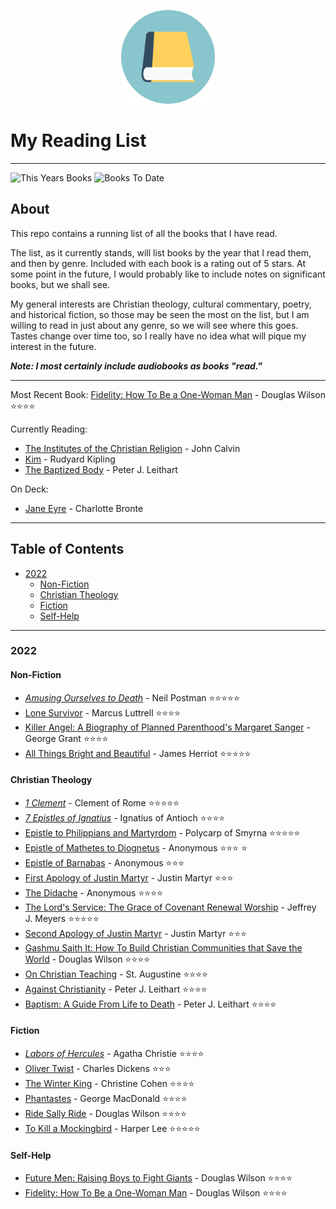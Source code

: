 <p align="center">
<img src="https://github.com/BallsyWalnuts/Reading-List/blob/6464db9c52925d6613aa8305de5c8f57ba380020/book-icon.png?raw=true" width="150" />
</p>

# My Reading List

---

![This Years Books](https://img.shields.io/badge/Books%20This%20Year-25-success)
![Books To Date](https://img.shields.io/badge/Total%20Books%20To%20Date-25-blue)

## About

This repo contains a running list of all the books that I have read.

The list, as it currently stands, will list books by the year that I read them, and then by genre. Included with each book is a rating out of 5 stars. At some point in the future, I would probably like to include notes on significant books, but we shall see.

My general interests are Christian theology, cultural commentary, poetry, and historical fiction, so those may be seen the most on the list, but I am willing to read in just about any genre, so we will see where this goes. Tastes change over time too, so I really have no idea what will pique my interest in the future.

***Note: I most certainly include audiobooks as books "read."***

---

Most Recent Book: [Fidelity: How To Be a One-Woman Man](https://canonpress.com/products/fidelity-how-to-be-a-one-woman-man/) - Douglas Wilson :star::star::star::star:   

Currently Reading:

- [The Institutes of the Christian Religion](https://ccel.org/ccel/calvin/institutes/institutes.) - John Calvin
- [Kim](https://www.amazon.com/Kim-Rudyard-Kipling/dp/149757532X) - Rudyard Kipling
- [The Baptized Body](https://canonpress.com/products/the-baptized-body/) - Peter J. Leithart


On Deck:

- [Jane Eyre](https://www.amazon.com/Jane-Eyre-Everymans-Library-Classics/dp/1857150104) - Charlotte Bronte

---

## Table of Contents

- [2022](#2022)
  - [Non-Fiction](#non-fiction)
  - [Christian Theology](#christian-theology)
  - [Fiction](#fiction)
  - [Self-Help](#self-help)

---

### 2022

#### Non-Fiction

- [*Amusing Ourselves to Death*](https://www.amazon.com/Amusing-Ourselves-Death-Discourse-Business/dp/014303653X/ref=sr_1_1?keywords=amusing+ourselves+to+death&qid=1641675565&sprefix=amusing%2Caps%2C144&sr=8-1) - Neil Postman :star::star::star::star::star:
- [Lone Survivor](https://www.amazon.com/Lone-Survivor-Eyewitness-Account-Operation/dp/0316067601/ref=tmm_pap_swatch_0?_encoding=UTF8&qid=1650498581&sr=8-1) - Marcus Luttrell :star::star::star::star:
- [Killer Angel: A Biography of Planned Parenthood's Margaret Sanger](https://canonpress.com/products/killer-angel/) - George Grant :star::star::star::star:
- [All Things Bright and Beautiful](https://www.amazon.com/Things-Bright-Beautiful-Herriot-1974-08-15/dp/B017V8M754/ref=sr_1_3?keywords=all+things+bright+and+beautiful+james+herriot&qid=1659376369&sprefix=all+things+bright%2Caps%2C106&sr=8-3) - James Herriot :star::star::star::star::star:

#### Christian Theology

- [*1 Clement*](https://ccel.org/ccel/clement_rome/first_epistle_to_the_corinthians/anf01.ii.ii.html) - Clement of Rome :star::star::star::star::star:
- [*7 Epistles of Ignatius*](https://ccel.org/ccel/ignatius_antioch/epistles_of_ignatius/anf01) - Ignatius of Antioch :star::star::star::star:
- [Epistle to Philippians and Martyrdom](https://ccel.org/ccel/polycarp/epistle_to_the_philippians/anf01) - Polycarp of Smyrna :star::star::star::star::star:
- [Epistle of Mathetes to Diognetus](https://ccel.org/ccel/schaff/anf01/anf01.iii.ii.html) - Anonymous :star::star::star: :star:
- [Epistle of Barnabas](https://ccel.org/ccel/ignatius_antioch/epistle_of_barnabas/anf01) - Anonymous :star::star::star:
- [First Apology of Justin Martyr](https://ccel.org/ccel/justin_martyr/first_apology/anf01.viii.ii.html) - Justin Martyr :star::star::star:
- [The Didache](https://ccel.org/ccel/lightfoot/fathers/fathers.ii.xii.html) - Anonymous :star::star::star::star:
- [The Lord's Service: The Grace of Covenant Renewal Worship](https://canonpress.com/products/the-lords-service/) - Jeffrey J. Meyers :star::star::star::star::star:
- [Second Apology of Justin Martyr](https://ccel.org/ccel/justin_martyr/second_apology/anf01.viii.iii.html) - Justin Martyr :star::star::star:
- [Gashmu Saith It: How To Build Christian Communities that Save the World](https://canonpress.com/products/gashmu-saith-it/) - Douglas Wilson :star::star::star::star:
- [On Christian Teaching](https://www.amazon.com/Christian-Teaching-St-Augustine/dp/0199540632/ref=sr_1_1?keywords=on+christian+teaching+augustine&qid=1653158221&sprefix=on+christian+tea%2Caps%2C122&sr=8-1) - St. Augustine :star::star::star::star:
- [Against Christianity](https://canonpress.com/products/against-christianity/) - Peter J. Leithart :star::star::star::star:
- [Baptism: A Guide From Life to Death](https://lexhampress.com/product/197299/baptism-a-guide-to-life-from-death) - Peter J. Leithart :star::star::star::star:

#### Fiction

- [*Labors of Hercules*](https://www.amazon.com/Labors-Hercules-Hercule-Collection-Mysteries/dp/0062073982/ref=tmm_pap_swatch_0?_encoding=UTF8&qid=&sr=) - Agatha Christie :star::star::star::star:
-  [Oliver Twist](https://www.amazon.com/Oliver-Twist-Charles-Dickens/dp/1514640376/ref=sr_1_1_sspa?crid=3511VENE51N36&keywords=oliver+twist&qid=1645745069&sprefix=oliver+twist%2Caps%2C171&sr=8-1-spons&psc=1&spLa=ZW5jcnlwdGVkUXVhbGlmaWVyPUExQjAzVVFZM1gwTUdTJmVuY3J5cHRlZElkPUEwODg4NjExMkVDRVMxT09RU1JSViZlbmNyeXB0ZWRBZElkPUEwOTg3MjczMkJSWkdPSEozMjRBMCZ3aWRnZXROYW1lPXNwX2F0ZiZhY3Rpb249Y2xpY2tSZWRpcmVjdCZkb05vdExvZ0NsaWNrPXRydWU=) - Charles Dickens :star::star::star:
-  [The Winter King](https://canonpress.com/products/winter-king/) - Christine Cohen :star::star::star::star:
-  [Phantastes](https://www.amazon.com/Phantastes-George-MacDonald/dp/0802860605/ref=sr_1_6?crid=16CNIYK0C4BMU&keywords=phantastes+by+george+macdonald+eerdmans&qid=1649627578&s=books&sprefix=phantastes+by+george+macdonald+eerdmans%2Cstripbooks%2C106&sr=1-6) - George MacDonald :star::star::star::star:
- [Ride Sally Ride](https://canonpress.com/products/ride-sally-ride-a-novel/) - Douglas Wilson :star::star::star::star:
- [To Kill a Mockingbird](https://www.amazon.com/Harper-Lee-Kill-Mockingbird/dp/B00852ZXLQ/ref=sr_1_12?crid=1QZX6G8NGL6U0&keywords=to+kill+a+mockingbird&qid=1659376267&sprefix=to+kill+%2Caps%2C351&sr=8-12) - Harper Lee :star::star::star::star::star:

#### Self-Help

- [Future Men: Raising Boys to Fight Giants](https://www.amazon.com/Future-Men-Raising-Fight-Giants/dp/1591281105/ref=sr_1_1?crid=3K8XCVIRFR8WH&keywords=future+men&qid=1650498666&sprefix=future+men%2Caps%2C128&sr=8-1) - Douglas Wilson :star::star::star::star:
- [Fidelity: How To Be a One-Woman Man](https://canonpress.com/products/fidelity-how-to-be-a-one-woman-man/) - Douglas Wilson :star::star::star::star:
